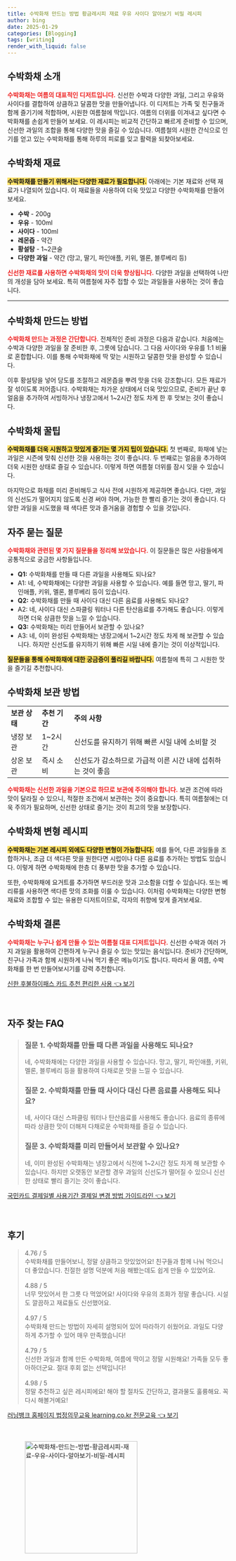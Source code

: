 ```yaml
---
title: 수박화채 만드는 방법 황금레시피 재료 우유 사이다 알아보기 비밀 레시피
author: bing
date: 2025-01-29
categories: [Blogging]
tags: [writing]
render_with_liquid: false
---
```



<h2 id='수박화채_소개'>수박화채 소개</h2>

<p><b><span style="color: #ee2323;">수박화채는 여름의 대표적인 디저트입니다.</span></b> 신선한 수박과 다양한 과일, 그리고 우유와 사이다를 결합하여 상큼하고 달콤한 맛을 만들어냅니다. 이 디저트는 가족 및 친구들과 함께 즐기기에 적합하며, 시원한 여름철에 딱입니다. 여름의 더위를 이겨내고 싶다면 수박화채를 손쉽게 만들어 보세요. 이 레시피는 비교적 간단하고 빠르게 준비할 수 있으며, 신선한 과일의 조합을 통해 다양한 맛을 즐길 수 있습니다. 여름철의 시원한 간식으로 인기를 얻고 있는 수박화채를 통해 하루의 피로를 잊고 활력을 되찾아보세요.</p>

<h2 id='수박화채_재료'>수박화채 재료</h2>

<p><b><span style="background-color: #ffe066;">수박화채를 만들기 위해서는 다양한 재료가 필요합니다.</span></b> 아래에는 기본 재료와 선택 재료가 나열되어 있습니다. 이 재료들을 사용하여 더욱 맛있고 다양한 수박화채를 만들어보세요.</p>

<ul>
    <li><b>수박</b> - 200g</li>
    <li><b>우유</b> - 100ml</li>
    <li><b>사이다</b> - 100ml</li>
    <li><b>레몬즙</b> - 약간</li>
    <li><b>황설탕</b> - 1~2큰술</li>
    <li><b>다양한 과일</b> - 약간 (망고, 딸기, 파인애플, 키위, 멜론, 블루베리 등)</li>
</ul>

<p><b><span style="color: #ee2323;">신선한 재료를 사용하면 수박화채의 맛이 더욱 향상됩니다.</span></b> 다양한 과일을 선택하여 나만의 개성을 담아 보세요. 특히 여름철에 자주 접할 수 있는 과일들을 사용하는 것이 좋습니다.</p>

<hr />

<h2 id='수박화채_만드는_방법'>수박화채 만드는 방법</h2>

<p><b><span style="color: #ee2323;">수박화채 만드는 과정은 간단합니다.</span></b> 전체적인 준비 과정은 다음과 같습니다. 처음에는 수박과 다양한 과일을 잘 준비한 후, 그릇에 담습니다. 그 다음 사이다와 우유를 1:1 비율로 혼합합니다. 이를 통해 수박화채에 딱 맞는 시원하고 달콤한 맛을 완성할 수 있습니다.</p>

<p>이후 황설탕을 넣어 당도를 조절하고 레몬즙을 뿌려 맛을 더욱 강조합니다. 모든 재료가 잘 섞이도록 저어줍니다. 수박화채는 차가운 상태에서 더욱 맛있으므로, 준비가 끝난 후 얼음을 추가하여 서빙하거나 냉장고에서 1~2시간 정도 차게 한 후 맛보는 것이 좋습니다.</p>

<h2 id='수박화채_꿀팁'>수박화채 꿀팁</h2>

<p><b><span style="background-color: #ffe066;">수박화채를 더욱 시원하고 맛있게 즐기는 몇 가지 팁이 있습니다.</span></b> 첫 번째로, 화채에 넣는 과일은 시즌에 맞춰 신선한 것을 사용하는 것이 좋습니다. 두 번째로는 얼음을 추가하여 더욱 시원한 상태로 즐길 수 있습니다. 이렇게 하면 여름철 더위를 잠시 잊을 수 있습니다.</p>

<p>마지막으로 화채를 미리 준비해두고 식사 전에 시원하게 제공하면 좋습니다. 다만, 과일의 신선도가 떨어지지 않도록 신경 써야 하며, 가능한 한 빨리 즐기는 것이 좋습니다. 다양한 과일을 시도했을 때 색다른 맛과 즐거움을 경험할 수 있을 것입니다.</p>

<h2 id='자주_묻는_질문'>자주 묻는 질문</h2>

<p><b><span style="color: #ee2323;">수박화채와 관련된 몇 가지 질문들을 정리해 보았습니다.</span></b> 이 질문들은 많은 사람들에게 공통적으로 궁금한 사항들입니다.</p>

<ul>
    <li><b>Q1:</b> 수박화채를 만들 때 다른 과일을 사용해도 되나요?</li>
    <li>A1: 네, 수박화채에는 다양한 과일을 사용할 수 있습니다. 예를 들면 망고, 딸기, 파인애플, 키위, 멜론, 블루베리 등이 있습니다.</li>
    <li><b>Q2:</b> 수박화채를 만들 때 사이다 대신 다른 음료를 사용해도 되나요?</li>
    <li>A2: 네, 사이다 대신 스파클링 워터나 다른 탄산음료를 추가해도 좋습니다. 이렇게 하면 더욱 상큼한 맛을 느낄 수 있습니다.</li>
    <li><b>Q3:</b> 수박화채는 미리 만들어서 보관할 수 있나요?</li>
    <li>A3: 네, 이미 완성된 수박화채는 냉장고에서 1~2시간 정도 차게 해 보관할 수 있습니다. 하지만 신선도를 유지하기 위해 빠른 시일 내에 즐기는 것이 이상적입니다.</li>
</ul>

<p><b><span style="background-color: #ffe066;">질문들을 통해 수박화채에 대한 궁금증이 풀리길 바랍니다.</span></b> 여름철에 특히 그 시원한 맛을 즐기길 추천합니다.</p>

<h2 id='수박화채_보관_방법'>수박화채 보관 방법</h2>

<table>
    <tr>
        <td><b>보관 상태</b></td>
        <td><b>추천 기간</b></td>
        <td><b>주의 사항</b></td>
    </tr>
    <tr>
        <td>냉장 보관</td>
        <td>1~2시간</td>
        <td>신선도를 유지하기 위해 빠른 시일 내에 소비할 것</td>
    </tr>
    <tr>
        <td>상온 보관</td>
        <td>즉시 소비</td>
        <td>신선도가 감소하므로 가급적 이른 시간 내에 섭취하는 것이 좋음</td>
    </tr>
</table>

<p><b><span style="color: #ee2323;">수박화채는 신선한 과일을 기본으로 하므로 보관에 주의해야 합니다.</span></b> 보관 조건에 따라 맛이 달라질 수 있으니, 적절한 조건에서 보관하는 것이 중요합니다. 특히 여름철에는 더욱 주의가 필요하며, 신선한 상태로 즐기는 것이 최고의 맛을 보장합니다.</p>

<h2 id='수박화채_변형_레시피'>수박화채 변형 레시피</h2>

<p><b><span style="background-color: #ffe066;">수박화채는 기본 레시피 외에도 다양한 변형이 가능합니다.</span></b> 예를 들어, 다른 과일들을 조합하거나, 조금 더 색다른 맛을 원한다면 시럽이나 다른 음료를 추가하는 방법도 있습니다. 이렇게 하면 수박화채에 한층 더 풍부한 맛을 추가할 수 있습니다.</p>

<p>또한, 수박화채에 요거트를 추가하면 부드러운 맛과 고소함을 더할 수 있습니다. 또는 베리류를 사용하면 색다른 맛의 조화를 이룰 수 있습니다. 이처럼 수박화채는 다양한 변형 재료와 조합할 수 있는 유용한 디저트이므로, 각자의 취향에 맞게 즐겨보세요.</p>

<h2 id='수박화채_결론'>수박화채 결론</h2>

<p><b><span style="color: #ee2323;">수박화채는 누구나 쉽게 만들 수 있는 여름철 대표 디저트입니다.</span></b> 신선한 수박과 여러 가지 과일을 활용하여 간편하게 누구나 즐길 수 있는 맛있는 음식입니다. 준비가 간단하며, 친구나 가족과 함께 시원하게 나눠 먹기 좋은 메뉴이기도 합니다. 따라서 올 여름, 수박화채를 한 번 만들어보시기를 강력 추천합니다.</p>


<p><a class="click-button" title="신한 후불하이패스 카드 추천 편리한 사용" href="https://24nara.github.io/posts/%EC%8B%A0%ED%95%9C-%ED%9B%84%EB%B6%88%ED%95%98%EC%9D%B4%ED%8C%A8%EC%8A%A4-%EC%B9%B4%EB%93%9C-%EC%B6%94%EC%B2%9C-%ED%8E%B8%EB%A6%AC%ED%95%9C-%EC%82%AC%EC%9A%A9/" rel="dofollow">신한 후불하이패스 카드 추천 편리한 사용 👈 보기</a></p><br>
<h2 id='자주_찾는_FAQ'>자주 찾는 FAQ</h2>
<div itemscope="" itemtype="https://schema.org/FAQPage"> 
<blockquote> 
<div itemscope="" itemprop="mainEntity" itemtype="https://schema.org/Question"> 
<h3 itemprop="name">질문 1. 수박화채를 만들 때 다른 과일을 사용해도 되나요?</h3> 
<div itemscope="" itemprop="acceptedAnswer" itemtype="https://schema.org/Answer"> 
<span itemprop="text"> 
<p>네, 수박화채에는 다양한 과일을 사용할 수 있습니다. 망고, 딸기, 파인애플, 키위, 멜론, 블루베리 등을 활용하여 다채로운 맛을 느낄 수 있습니다.</p> 
</span> 
</div> 
</div> 
<div itemscope="" itemprop="mainEntity" itemtype="https://schema.org/Question"> 
<h3 itemprop="name">질문 2. 수박화채를 만들 때 사이다 대신 다른 음료를 사용해도 되나요?</h3> 
<div itemscope="" itemprop="acceptedAnswer" itemtype="https://schema.org/Answer"> 
<span itemprop="text"> 
<p>네, 사이다 대신 스파클링 워터나 탄산음료를 사용해도 좋습니다. 음료의 종류에 따라 상큼한 맛이 더해져 다채로운 수박화채를 즐길 수 있습니다.</p> 
</span> 
</div> 
</div> 
<div itemscope="" itemprop="mainEntity" itemtype="https://schema.org/Question"> 
<h3 itemprop="name">질문 3. 수박화채를 미리 만들어서 보관할 수 있나요?</h3> 
<div itemscope="" itemprop="acceptedAnswer" itemtype="https://schema.org/Answer"> 
<span itemprop="text"> 
<p>네, 이미 완성된 수박화채는 냉장고에서 식전에 1~2시간 정도 차게 해 보관할 수 있습니다. 하지만 오랫동안 보관할 경우 과일의 신선도가 떨어질 수 있으니 신선한 상태로 빨리 즐기는 것이 좋습니다.</p> 
</span> 
</div> 
</div> 
</blockquote> 
</div>
<p><a class="click-button" title="국민카드 결제일별 사용기간 결제일 변경 방법 가이드라인" href="https://24nara.github.io/posts/%EA%B5%AD%EB%AF%BC%EC%B9%B4%EB%93%9C-%EA%B2%B0%EC%A0%9C%EC%9D%BC%EB%B3%84-%EC%82%AC%EC%9A%A9%EA%B8%B0%EA%B0%84-%EA%B2%B0%EC%A0%9C%EC%9D%BC-%EB%B3%80%EA%B2%BD-%EB%B0%A9%EB%B2%95-%EA%B0%80%EC%9D%B4%EB%93%9C%EB%9D%BC%EC%9D%B8/" rel="dofollow">국민카드 결제일별 사용기간 결제일 변경 방법 가이드라인 👈 보기</a></p><br>
<h2 id='후기'>후기</h2>
<div itemscope itemtype="https://schema.org/Product">
  <blockquote>
  <div itemprop="review" itemscope itemtype="https://schema.org/Review">
      <div itemprop="reviewRating" itemscope itemtype="https://schema.org/Rating"> <span itemprop="ratingValue">4.76</span> / <span itemprop="bestRating">5</span> </div>
      <span itemprop="reviewBody">수박화채를 만들어보니, 정말 상큼하고 맛있었어요! 친구들과 함께 나눠 먹으니 더 좋았습니다. 친절한 설명 덕분에 처음 해봤는데도 쉽게 만들 수 있었어요.</span>
  </div>
  <br>
  <div itemprop="review" itemscope itemtype="https://schema.org/Review">
      <div itemprop="reviewRating" itemscope itemtype="https://schema.org/Rating"> <span itemprop="ratingValue">4.88</span> / <span itemprop="bestRating">5</span> </div>
      <span itemprop="reviewBody">너무 맛있어서 한 그릇 다 먹었어요! 사이다와 우유의 조화가 정말 좋습니다. 시설도 깔끔하고 재료들도 신선했어요.</span>
  </div>
  <br>
  <div itemprop="review" itemscope itemtype="https://schema.org/Review">
      <div itemprop="reviewRating" itemscope itemtype="https://schema.org/Rating"> <span itemprop="ratingValue">4.97</span> / <span itemprop="bestRating">5</span> </div>
      <span itemprop="reviewBody">수박화채 만드는 방법이 자세히 설명되어 있어 따라하기 쉬웠어요. 과일도 다양하게 추가할 수 있어 매우 만족했습니다!</span>
  </div>
  <br>
  <div itemprop="review" itemscope itemtype="https://schema.org/Review">
      <div itemprop="reviewRating" itemscope itemtype="https://schema.org/Rating"> <span itemprop="ratingValue">4.79</span> / <span itemprop="bestRating">5</span> </div>
      <span itemprop="reviewBody">신선한 과일과 함께 만든 수박화채, 여름에 딱이고 정말 시원해요! 가족들 모두 좋아하더군요. 절대 후회 없는 선택입니다!</span>
  </div>
  <br>
  <div itemprop="review" itemscope itemtype="https://schema.org/Review">
      <div itemprop="reviewRating" itemscope itemtype="https://schema.org/Rating"> <span itemprop="ratingValue">4.98</span> / <span itemprop="bestRating">5</span> </div>
      <span itemprop="reviewBody">정말 추천하고 싶은 레시피에요! 해야 할 절차도 간단하고, 결과물도 훌륭해요. 꼭 다시 해볼거예요!</span>
  </div>
  </blockquote>
</div>
<p><a class="click-button" title="러닝뱅크 홈페이지 법정의무교육 learning.co.kr 전문교육" href="https://24nara.github.io/posts/%EB%9F%AC%EB%8B%9D%EB%B1%85%ED%81%AC-%ED%99%88%ED%8E%98%EC%9D%B4%EC%A7%80-%EB%B2%95%EC%A0%95%EC%9D%98%EB%AC%B4%EA%B5%90%EC%9C%A1-learning.co.kr-%EC%A0%84%EB%AC%B8%EA%B5%90%EC%9C%A1/" rel="dofollow">러닝뱅크 홈페이지 법정의무교육 learning.co.kr 전문교육 👈 보기</a></p><br>
<figure class="image"><img src="https://24nara.github.io/assets/img/thumbnail/수박화채-만드는-방법-황금레시피-재료-우유-사이다-알아보기-비밀-레시피.webp" alt="수박화채-만드는-방법-황금레시피-재료-우유-사이다-알아보기-비밀-레시피" width="256" height="256"></figure>